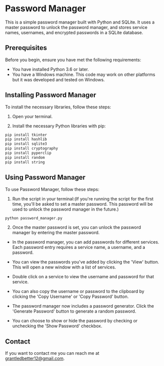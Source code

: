 # Password Manager

This is a simple password manager built with Python and SQLite. It uses a master password to unlock the password manager, and stores service names, usernames, and encrypted passwords in a SQLite database.

## Prerequisites

Before you begin, ensure you have met the following requirements:

* You have installed Python 3.6 or later.
* You have a Windows machine. This code may work on other platforms but it was developed and tested on Windows.

## Installing Password Manager

To install the necessary libraries, follow these steps:

1. Open your terminal.

2. Install the necessary Python libraries with pip:

```bash
pip install tkinter
pip install hashlib
pip install sqlite3
pip install cryptography
pip install pyperclip
pip install random
pip install string
```

## Using Password Manager

To use Password Manager, follow these steps:

1. Run the script in your terminal:(If you're running the script for the first time, you'll be asked to set a master password. This password will be used to unlock the password manager in the future.)
```bash
python password_manager.py
```

2. Once the master password is set, you can unlock the password manager by entering the master password.

* In the password manager, you can add passwords for different services. Each password entry requires a service name, a username, and a password.

* You can view the passwords you've added by clicking the 'View' button. This will open a new window with a list of services.

* Double click on a service to view the username and password for that service.

* You can also copy the username or password to the clipboard by clicking the 'Copy Username' or 'Copy Password' button.

* The password manager now includes a password generator. Click the 'Generate Password' button to generate a random password.

* You can choose to show or hide the password by checking or unchecking the 'Show Password' checkbox.

## Contact
If you want to contact me you can reach me at grantledbetter12@gmail.com.